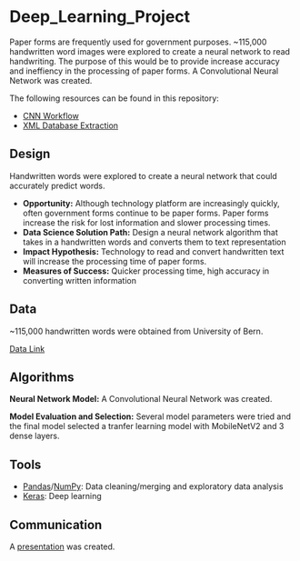# Deep_Learning_Project

Paper forms are frequently used for government purposes. ~115,000 handwritten word images were explored to create a neural network to read handwriting. The purpose of this would be to provide increase accuracy and ineffiency in the processing of paper forms. A Convolutional Neural Network was created.

The following resources can be found in this repository:
* [CNN Workflow]()
* [XML Database Extraction]()

## Design
Handwritten words were explored to create a neural network that could accurately predict words. 
* **Opportunity:** Although technology platform are increasingly quickly, often government forms continue to be paper forms. Paper forms increase the risk for lost information and slower processing times. 
* **Data Science Solution Path:** Design a neural network algorithm that takes in a handwritten words and converts them to text representation
* **Impact Hypothesis:** Technology to read and convert handwritten text will increase the processing time of paper forms.  
* **Measures of Success:** Quicker processing time, high accuracy in converting written information


## Data

~115,000 handwritten words were obtained from University of Bern. 

[Data Link](https://fki.tic.heia-fr.ch/databases/iam-handwriting-database)

## Algorithms
**Neural Network Model:** A Convolutional Neural Network was created. 

**Model Evaluation and Selection:** Several model parameters were tried and the final model selected a tranfer learning model with MobileNetV2 and 3 dense layers. 

## Tools
* [Pandas](https://pandas.pydata.org/)/[NumPy](https://numpy.org/): Data cleaning/merging and exploratory data analysis
* [Keras](https://keras.io/): Deep learning

## Communication
A [presentation]() was created. 